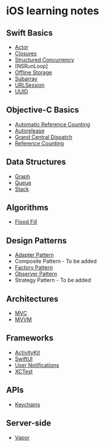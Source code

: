 # iOS learning notes

## Swift Basics
* [Actor](https://github.com/YIshihara11201/iOSTips/tree/main/Actor)
* [Closures](https://github.com/YIshihara11201/iOSTips/blob/main/Closures/Closures.md)
* [Structured Concurrency](https://github.com/YIshihara11201/iOSTips/edit/main/Structured%20Concurrency/StructuredConcurrency.md)
* [NSRunLoop]
* [Offline Storage](https://github.com/YIshihara11201/iOSTips/blob/main/Offline%20Storage/OfflineStorage.md)
* [Subarray](https://github.com/YIshihara11201/iOSTips/blob/main/Subarray/Subarray.md)
* [URLSession](https://github.com/YIshihara11201/iOSTips/tree/main/URLSession/URLSession.md)
* [UUID](https://github.com/YIshihara11201/iOSTips/blob/main/UUID/UUID.md)

## Objective-C Basics
* [Automatic Reference Counting](https://github.com/YIshihara11201/iOSTips/blob/main/ARC/ARC.md)
* [Autorelease](https://github.com/YIshihara11201/iOSTips/blob/main/Autorelease/Autorelease.md)
* [Grand Central Dispatch](https://github.com/YIshihara11201/iOSTips/blob/main/GCD/GCD.md)
* [Reference Counting](https://github.com/YIshihara11201/iOSTips/blob/main/Reference%20Counting/ReferenceCounting.md)

## Data Structures
* [Graph](https://github.com/YIshihara11201/iOSTips/blob/main/Graph/Graph.md)
* [Queue](https://github.com/YIshihara11201/iOSTips/blob/main/Queue/Queue.md)
* [Stack](https://github.com/YIshihara11201/iOSTips/blob/main/Stack/Stack.md)

## Algorithms
* [Flood Fill](https://github.com/YIshihara11201/iOSTips/blob/main/Flood%20Fill/FloodFill.md)

## Design Patterns
* [Adapter Pattern](https://github.com/YIshihara11201/iOSTips/blob/main/Adapter%20Pattern/AdapterPattern.md)
* Composite Pattern - To be added
* [Factory Pattern](https://github.com/YIshihara11201/iOS/blob/main/Factory%20Pattern/FactoryPattern.md)
* [Observer Pattern](https://github.com/YIshihara11201/iOSTips/tree/main/Observer%20Pattern)
* Strategy Pattern - To be added

## Architectures
* [MVC](https://github.com/YIshihara11201/iOSTips/tree/main/MVC/MVC.md)
* [MVVM](https://github.com/YIshihara11201/iOSTips/blob/main/MVVM/MVVM.md)

## Frameworks
* [ActivityKit](https://github.com/YIshihara11201/iOSTips/blob/main/ActivityKit/ActivityKit.md)
* [SwiftUI](https://github.com/YIshihara11201/iOSTips/blob/main/SwiftUI/SwiftUI.md)
* [User Notifications](https://github.com/YIshihara11201/iOSTips/blob/main/User%20Notifications/UserNotifications.md)
* [XCTest](https://github.com/YIshihara11201/iOSTips/blob/main/XCTest/XCTest.md)

## APIs
* [Keychains](https://github.com/YIshihara11201/iOSTips/blob/main/Keychain/Keychain.md)

## Server-side
* [Vapor](https://github.com/YIshihara11201/iOSTips/blob/main/Vapor/Vapor.md)
